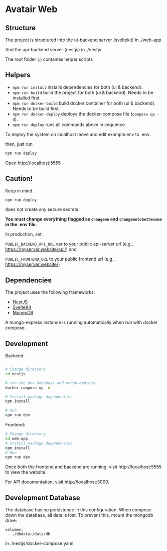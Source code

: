 # Avatair Web

## Structure

The project is structured into the ui-backend server (sveltekit) in ./web-app

And the api-backend server (nestjs) in ./nestjs

The root folder (.) containes helper scripts

## Helpers

- `npm run install` installs dependencies for both (ui & backend).
- `npm run build` build the project for both (ui & backend). Needs to be installed first.
- `npm run docker-build` build docker container for both (ui & backend). Needs to be build first.
- `npm run docker-deploy` deploys the docker-compose file (`compose up -d`).
- `npm run deploy` runs all commands above in sequence.

To deploy the system on localhost
move and edit example.env to .env.

then, just run

```bash
npm run deploy
```

Open http://localhost:5555

## Caution!

Keep in mind

```bash
npm run deploy
```

does not create any secure secrets.

**You must change everything flagged as
`changeme` and
`changemetobethesame`
in the .env file.**

In production, set:

`PUBLIC_BACKEND_API_URL` var to your public api-server url (e.g., https://myserver.website/api/)
and

`PUBLIC_FRONTEND_URL` to your public frontend url (e.g., https://myserver.website/)

## Dependencies

The project uses the following frameworks:

- [NestJS](https://nestjs.com/)
- [SvelteKit](https://kit.svelte.dev/)
- [MongoDB](https://www.mongodb.com/)

A mongo-express instance is running automatically when run with docker compose.

## Development

Backend:

```bash

# Change directory
cd nestjs

# run the dev database and mongo-express
docker compose up -d 

# Install package dependencies
npm install

# Run
npm run dev
```

Frontend:

```bash
# Change directory
cd web-app
# Install package dependencies
npm install
# Run
npm run dev
```

Once both the frontend and backend are running, visit http://localhost:5555 to view the website.

For API documentation, visit http://localhost:3000.

## Development Database

The database has no persistence in this configuration.
When compose down the database, all data is lost.
To prevent this, mount the mongodb drive:

```
volumes:
 - ./dbdata:/data/db
```

in ./nestjs/docker-compose.yaml
